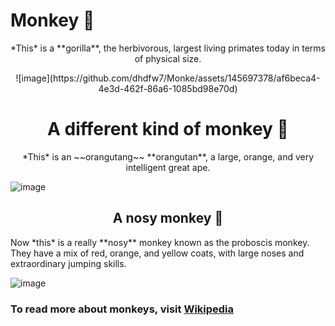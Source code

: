 # Monkey 🦍 
<p align="center">
*This* is a **gorilla**, the herbivorous, largest living primates today in terms of physical size.
</p>

<p align="center">
![image](https://github.com/dhdfw7/Monke/assets/145697378/af6beca4-4e3d-462f-86a6-1085bd98e70d)
</p>

<h1 align="center"> A different kind of monkey 🦧 </h1>
<p align="center">
*This* is an ~~orangutang~~ **orangutan**, a large, orange, and very intelligent great ape.
</p>

![image](https://github.com/dhdfw7/Monke/assets/145697378/976f2b7b-7c65-4aa0-8e61-3247061dcf7c)

<h2 align="center"> A nosy monkey 👃 </h2>
Now *this* is a really **nosy** monkey known as the proboscis monkey. They have a mix of red, orange, and yellow coats, with large noses and extraordinary jumping skills.

![image](https://github.com/dhdfw7/All-the-Monkeys/assets/145697378/4ab6166e-9674-4bf7-9831-ff611eaf48ea)
### To read more about monkeys, visit [Wikipedia](https://en.wikipedia.org/wiki/Monkey)
